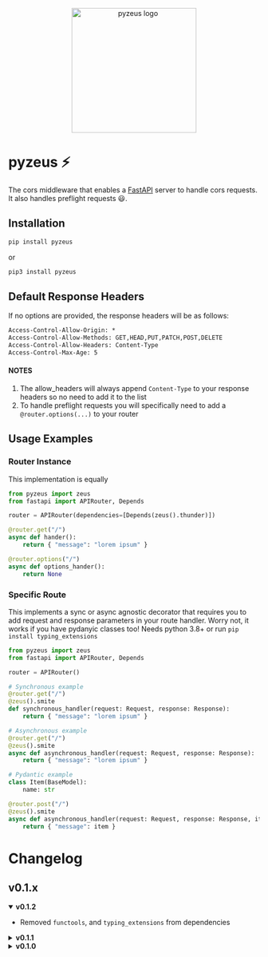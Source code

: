 <p align="center">
    <img src="https://drive.google.com/uc?id=114NBHl1_mjbSvKDyvJM85t6BygCXZ6ok" alt="pyzeus logo" width="250" height="250" />
</p>

# pyzeus ⚡

The cors middleware that enables a [FastAPI](https://fastapi.tiangolo.com) server to handle cors requests. It also handles preflight requests 😃.

## Installation

```py
pip install pyzeus
```

or

```py
pip3 install pyzeus
```

## Default Response Headers

If no options are provided, the response headers will be as follows:

```txt
Access-Control-Allow-Origin: *
Access-Control-Allow-Methods: GET,HEAD,PUT,PATCH,POST,DELETE
Access-Control-Allow-Headers: Content-Type
Access-Control-Max-Age: 5

```

#### NOTES

1. The allow_headers will always append `Content-Type` to your response headers so no need to add it to the list
2. To handle preflight requests you will specifically need to add a `@router.options(...)` to your router

## Usage Examples

### Router Instance

This implementation is equally

```py
from pyzeus import zeus
from fastapi import APIRouter, Depends

router = APIRouter(dependencies=[Depends(zeus().thunder)])

@router.get("/")
async def hander():
    return { "message": "lorem ipsum" }

@router.options("/")
async def options_hander():
    return None
```

### Specific Route

This implements a sync or async agnostic decorator that requires you to add request and response parameters in your route handler. Worry not, it works if you have pydanyic classes too! Needs python 3.8+ or run `pip install typing_extensions`

```py
from pyzeus import zeus
from fastapi import APIRouter, Depends

router = APIRouter()

# Synchronous example
@router.get("/")
@zeus().smite
def synchronous_handler(request: Request, response: Response):
    return { "message": "lorem ipsum" }

# Asynchronous example
@router.get("/")
@zeus().smite
async def asynchronous_handler(request: Request, response: Response):
    return { "message": "lorem ipsum" }

# Pydantic example
class Item(BaseModel):
    name: str

@router.post("/")
@zeus().smite
async def asynchronous_handler(request: Request, response: Response, item: Item):
    return { "message": item }
```

# Changelog

## v0.1.x

<details open>
<summary><strong>v0.1.2</strong></summary>

- Removed `functools`, and `typing_extensions` from dependencies

</details>

<details>
<summary><strong>v0.1.1</strong></summary>

- Added changelog to README
- Added dependencies

</details>

<details>
<summary><strong>v0.1.0</strong></summary>

- Initial release

</details>
